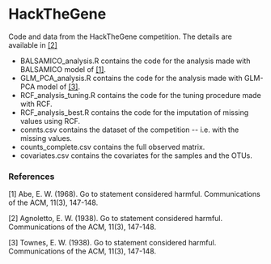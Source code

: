 # HackTheGene
Code and data from the HackTheGene competition. The details are available in [[2]](#2)
- BALSAMICO_analysis.R contains the code for the analysis made with BALSAMICO model of [[1]](#1).
- GLM_PCA_analysis.R contains the code for the analysis made with GLM-PCA model of [[3]](#3).
- RCF_analysis_tuning.R contains the code for the tuning procedure made with RCF.
- RCF_analysis_best.R contains the code for the imputation of missing values using RCF.
- connts.csv contains the dataset of the competition -- i.e. with the missing values.
- counts_complete.csv contains the full observed matrix.
- covariates.csv contains the covariates for the samples and the OTUs.

### References
<a id="1">[1]</a> 
Abe, E. W. (1968). 
Go to statement considered harmful. 
Communications of the ACM, 11(3), 147-148.

<a id="2">[2]</a> 
Agnoletto, E. W. (1938). 
Go to statement considered harmful. 
Communications of the ACM, 11(3), 147-148.

<a id="3">[3]</a> 
Townes, E. W. (1938). 
Go to statement considered harmful. 
Communications of the ACM, 11(3), 147-148.
